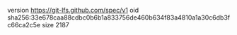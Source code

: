 version https://git-lfs.github.com/spec/v1
oid sha256:33e678caa88cdbc0b6b1a833756de460b634f83a4810a1a30c6db3fc66ca2c5e
size 2187
